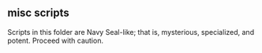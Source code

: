 ## misc scripts

Scripts in this folder are Navy Seal-like; that is, mysterious, specialized, and potent. Proceed with caution.   
